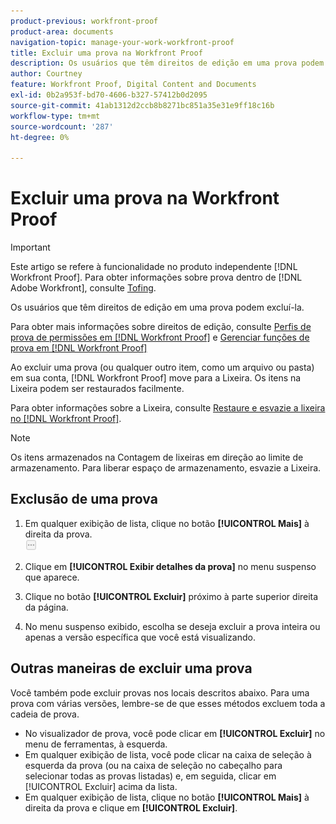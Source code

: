```yaml
---
product-previous: workfront-proof
product-area: documents
navigation-topic: manage-your-work-workfront-proof
title: Excluir uma prova na Workfront Proof
description: Os usuários que têm direitos de edição em uma prova podem excluí-la.
author: Courtney
feature: Workfront Proof, Digital Content and Documents
exl-id: 0b2a953f-bd70-4606-b327-57412b0d2095
source-git-commit: 41ab1312d2ccb8b8271bc851a35e31e9ff18c16b
workflow-type: tm+mt
source-wordcount: '287'
ht-degree: 0%

---
```


# Excluir uma prova na Workfront Proof

>[!IMPORTANT]
>
>Este artigo se refere à funcionalidade no produto independente [!DNL Workfront Proof]. Para obter informações sobre prova dentro de [!DNL Adobe Workfront], consulte [Tofing](../../../review-and-approve-work/proofing/proofing.md).

Os usuários que têm direitos de edição em uma prova podem excluí-la.

Para obter mais informações sobre direitos de edição, consulte [Perfis de prova de permissões em [!DNL Workfront Proof]](../../../workfront-proof/wp-acct-admin/account-settings/proof-perm-profiles-in-wp.md) e [Gerenciar funções de prova em [!DNL Workfront Proof]](../../../workfront-proof/wp-work-proofsfiles/share-proofs-and-files/manage-proof-roles.md)

Ao excluir uma prova (ou qualquer outro item, como um arquivo ou pasta) em sua conta, [!DNL Workfront Proof] move para a Lixeira. Os itens na Lixeira podem ser restaurados facilmente.

Para obter informações sobre a Lixeira, consulte [Restaure e esvazie a lixeira no [!DNL Workfront Proof]](../../../workfront-proof/wp-work-proofsfiles/manage-your-work/restore-and-empty-trash.md).

>[!NOTE]
>
>Os itens armazenados na Contagem de lixeiras em direção ao limite de armazenamento. Para liberar espaço de armazenamento, esvazie a Lixeira.

## Exclusão de uma prova

1. Em qualquer exibição de lista, clique no botão **[!UICONTROL Mais]** à direita da prova.\
   ![](assets/more-button-small.png)

1. Clique em **[!UICONTROL Exibir detalhes da prova]** no menu suspenso que aparece.
1. Clique no botão **[!UICONTROL Excluir]** próximo à parte superior direita da página.
1. No menu suspenso exibido, escolha se deseja excluir a prova inteira ou apenas a versão específica que você está visualizando.

## Outras maneiras de excluir uma prova

Você também pode excluir provas nos locais descritos abaixo. Para uma prova com várias versões, lembre-se de que esses métodos excluem toda a cadeia de prova.

* No visualizador de prova, você pode clicar em **[!UICONTROL Excluir]** no menu de ferramentas, à esquerda.
* Em qualquer exibição de lista, você pode clicar na caixa de seleção à esquerda da prova (ou na caixa de seleção no cabeçalho para selecionar todas as provas listadas) e, em seguida, clicar em [!UICONTROL Excluir] acima da lista.
* Em qualquer exibição de lista, clique no botão **[!UICONTROL Mais]** à direita da prova e clique em **[!UICONTROL Excluir]**.
